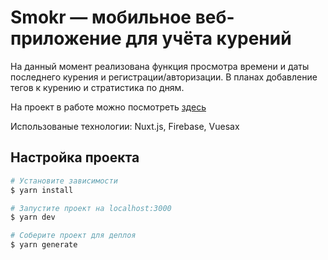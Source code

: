 # Smokr — мобильное веб-приложение для учёта курений

На данный момент реализована функция просмотра времени и даты последнего курения и регистрации/авторизации. В планах добавление тегов к курению и стратистика по дням.

На проект в работе можно посмотреть [здесь](https://smokr.cloud)

Использованые технологии: Nuxt.js, Firebase, Vuesax

## Настройка проекта

```bash
# Установите зависимости
$ yarn install

# Запустите проект на localhost:3000
$ yarn dev

# Соберите проект для деплоя
$ yarn generate
```
